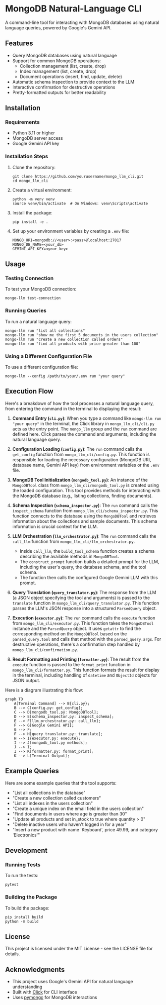 # MongoDB Natural-Language CLI

A command-line tool for interacting with MongoDB databases using natural language queries, powered by Google's Gemini API.

## Features

- Query MongoDB databases using natural language
- Support for common MongoDB operations:
  - Collection management (list, create, drop)
  - Index management (list, create, drop)
  - Document operations (insert, find, update, delete)
- Automatic schema inspection to provide context to the LLM
- Interactive confirmation for destructive operations
- Pretty-formatted outputs for better readability

## Installation

### Requirements

- Python 3.11 or higher
- MongoDB server access
- Google Gemini API key

### Installation Steps

1. Clone the repository:
   ```
   git clone https://github.com/yourusername/mongo_llm_cli.git
   cd mongo_llm_cli
   ```

2. Create a virtual environment:
   ```
   python -m venv venv
   source venv/bin/activate  # On Windows: venv\Scripts\activate
   ```

3. Install the package:
   ```
   pip install -e .
   ```

4. Set up your environment variables by creating a `.env` file:
   ```
   MONGO_URI=mongodb://<user>:<pass>@localhost:27017
   MONGO_DB_NAME=<your_db>
   GEMINI_API_KEY=<your_key>
   ```

## Usage

### Testing Connection

To test your MongoDB connection:

```
mongo-llm test-connection
```

### Running Queries

To run a natural language query:

```
mongo-llm run "list all collections"
mongo-llm run "show me the first 5 documents in the users collection"
mongo-llm run "create a new collection called orders"
mongo-llm run "find all products with price greater than 100"
```

### Using a Different Configuration File

To use a different configuration file:

```
mongo-llm --config /path/to/your/.env run "your query"
```

## Execution Flow

Here's a breakdown of how the tool processes a natural language query, from entering the command in the terminal to displaying the result:

1.  **Command Entry (`cli.py`)**: When you type a command like `mongo-llm run "your query"` in the terminal, the Click library in `mongo_llm_cli/cli.py` acts as the entry point. The `mongo_llm` group and the `run` command are defined here. Click parses the command and arguments, including the natural language query.

2.  **Configuration Loading (`config.py`)**: The `run` command calls the `get_config` function from `mongo_llm_cli/config.py`. This function is responsible for loading the necessary configuration (MongoDB URI, database name, Gemini API key) from environment variables or the `.env` file.

3.  **MongoDB Tool Initialization (`mongodb_tool.py`)**: An instance of the `MongoDBTool` class from `mongo_llm_cli/mongodb_tool.py` is created using the loaded configuration. This tool provides methods for interacting with the MongoDB database (e.g., listing collections, finding documents).

4.  **Schema Inspection (`schema_inspector.py`)**: The `run` command calls the `inspect_schema` function from `mongo_llm_cli/schema_inspector.py`. This function connects to the database using the `MongoDBTool` and retrieves information about the collections and sample documents. This schema information is crucial context for the LLM.

5.  **LLM Orchestration (`llm_orchestrator.py`)**: The `run` command calls the `call_llm` function from `mongo_llm_cli/llm_orchestrator.py`.
    *   Inside `call_llm`, the `build_tool_schema` function creates a schema describing the available methods in `MongoDBTool`.
    *   The `construct_prompt` function builds a detailed prompt for the LLM, including the user's query, the database schema, and the tool schema.
    *   The function then calls the configured Google Gemini LLM with this prompt.

6.  **Query Translation (`query_translator.py`)**: The response from the LLM (a JSON object specifying the tool and arguments) is passed to the `translate` function in `mongo_llm_cli/query_translator.py`. This function parses the LLM's JSON response into a structured `ParsedQuery` object.

7.  **Execution (`executor.py`)**: The `run` command calls the `execute` function from `mongo_llm_cli/executor.py`. This function takes the `MongoDBTool` instance and the `ParsedQuery` object. It uses `getattr` to find the corresponding method on the `MongoDBTool` based on the `parsed_query.tool` and calls that method with the `parsed_query.args`. For destructive operations, there's a confirmation step handled by `mongo_llm_cli/confirmation.py`.

8.  **Result Formatting and Printing (`formatter.py`)**: The result from the `execute` function is passed to the `format_print` function in `mongo_llm_cli/formatter.py`. This function formats the result for display in the terminal, including handling of `datetime` and `ObjectId` objects for JSON output.

Here is a diagram illustrating this flow:

```mermaid
graph TD
    A[Terminal Command] --> B{cli.py};
    B --> C[config.py: get_config];
    C --> D[mongodb_tool.py: MongoDBTool];
    D --> E[schema_inspector.py: inspect_schema];
    E --> F[llm_orchestrator.py: call_llm];
    F --> G[Google Gemini API];
    G --> F;
    F --> H[query_translator.py: translate];
    H --> I{executor.py: execute};
    I --> J[mongodb_tool.py methods];
    J --> I;
    I --> K[formatter.py: format_print];
    K --> L[Terminal Output];
```

## Example Queries

Here are some example queries that the tool supports:

- "List all collections in the database"
- "Create a new collection called customers"
- "List all indexes in the users collection"
- "Create a unique index on the email field in the users collection"
- "Find documents in users where age is greater than 30"
- "Update all products and set in_stock to true where quantity > 0"
- "Delete inactive users who haven't logged in for a year"
- "Insert a new product with name 'Keyboard', price 49.99, and category 'Electronics'"

## Development

### Running Tests

To run the tests:

```
pytest
```

### Building the Package

To build the package:

```
pip install build
python -m build
```

## License

This project is licensed under the MIT License - see the LICENSE file for details.

## Acknowledgments

- This project uses Google's Gemini API for natural language understanding
- Built with [Click](https://click.palletsprojects.com/) for CLI interface
- Uses [pymongo](https://pymongo.readthedocs.io/) for MongoDB interactions
